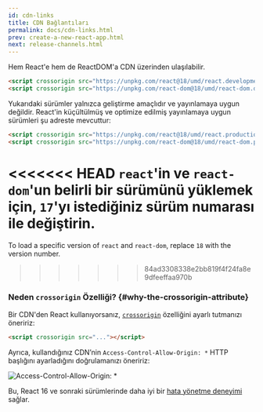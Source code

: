 ```yaml
---
id: cdn-links
title: CDN Bağlantıları
permalink: docs/cdn-links.html
prev: create-a-new-react-app.html
next: release-channels.html
---
```


Hem React'e hem de ReactDOM'a CDN üzerinden ulaşılabilir.

```html
<script crossorigin src="https://unpkg.com/react@18/umd/react.development.js"></script>
<script crossorigin src="https://unpkg.com/react-dom@18/umd/react-dom.development.js"></script>
```

Yukarıdaki sürümler yalnızca geliştirme amaçlıdır ve yayınlamaya uygun değildir. React'in küçültülmüş ve optimize edilmiş yayınlamaya uygun sürümleri şu adreste mevcuttur:

```html
<script crossorigin src="https://unpkg.com/react@18/umd/react.production.min.js"></script>
<script crossorigin src="https://unpkg.com/react-dom@18/umd/react-dom.production.min.js"></script>
```

<<<<<<< HEAD
`react`'in ve `react-dom`'un belirli bir sürümünü yüklemek için, `17`'yı istediğiniz sürüm numarası ile değiştirin.
=======
To load a specific version of `react` and `react-dom`, replace `18` with the version number.
>>>>>>> 84ad3308338e2bb819f4f24fa8e9dfeeffaa970b

### Neden `crossorigin` Özelliği? {#why-the-crossorigin-attribute}

Bir CDN'den React kullanıyorsanız, [`crossorigin`](https://developer.mozilla.org/en-US/docs/Web/HTML/CORS_settings_attributes) özelliğini ayarlı tutmanızı öneririz:

```html
<script crossorigin src="..."></script>
```

Ayrıca, kullandığınız CDN’nin `Access-Control-Allow-Origin: *` HTTP başlığını ayarladığını doğrulamanızı öneririz:

![Access-Control-Allow-Origin: *](../images/docs/cdn-cors-header.png)

Bu, React 16 ve sonraki sürümlerinde daha iyi bir [hata yönetme deneyimi](/blog/2017/07/26/error-handling-in-react-16.html) sağlar.
